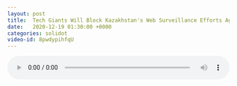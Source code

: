 ```yaml
---
layout: post
title:  Tech Giants Will Block Kazakhstan's Web Surveillance Efforts Again
date:   2020-12-19 01:30:00 +0000
categories: solidot
video-id: 8pwdypihfqU
---
```


<audio src="/assets/901d82f3b062dd7e8cead75f728c941b.mp3" style="width: 100%;" controls></audio>

